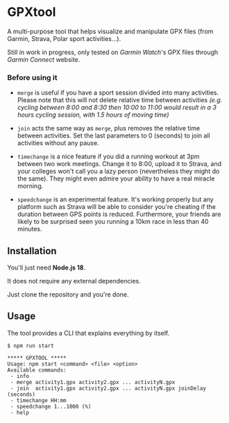 # GPXtool

A multi-purpose tool that helps visualize and manipulate GPX files (from Garmin, Strava, Polar sport activities...).

Still in work in progress, only tested on *Garmin Watch*'s GPX files through *Garmin Connect* website.

### Before using it

- `merge` is useful if you have a sport session divided into many activities. Please note that this will not delete relative time between activities *(e.g. cycling between 8:00 and 8:30 then 10:00 to 11:00 would result in a 3 hours cycling session, with 1.5 hours of moving time)*

- `join` acts the same way as `merge`, plus removes the relative time between activities. Set the last parameters to 0 (seconds) to join all activities without any pause.

- `timechange` is a nice feature if you did a running workout at 3pm between two work meetings. Change it to 8:00, upload it to Strava, and your colleges won't call you a lazy person (nevertheless they might do the same). They might even admire your ability to have a real miracle morning.

- `speedchange` is an experimental feature. It's working properly but any platform such as Strava will be able to consider you're cheating if the duration between GPS points is reduced. Furthermore, your friends are likely to be surprised seen you running a 10km race in less than 40 minutes.

## Installation

You'll just need **Node.js 18**.

It does not require any external dependencies.

Just clone the repository and you're done.

## Usage

The tool provides a CLI that explains everything by itself.

```
$ npm run start

***** GPXTOOL *****
Usage: npm start <command> <file> <option>
Available commands:
 - info 
 - merge activity1.gpx activity2.gpx ... activityN.gpx
 - join  activity1.gpx activity2.gpx ... activityN.gpx joinDelay (seconds)
 - timechange HH:mm
 - speedchange 1...1000 (%)
 - help 
```
